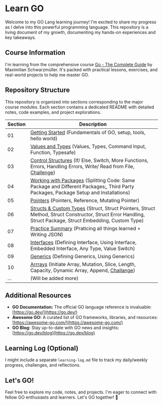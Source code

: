 # Learn GO

Welcome to my GO Lang learning journey! I'm excited to share my progress as I delve into this powerful programming language. This repository is a living document of my growth, documenting my hands-on experiences and key takeaways.

## Course Information

I'm learning from the comprehensive course [Go - The Complete Guide](https://www.udemy.com/course/go-the-complete-guide/) by Maximilian Schwarzmüller. It's packed with practical lessons, exercises, and real-world projects to help me master GO.

## Repository Structure

This repository is organized into sections corresponding to the major course modules. Each section contains a dedicated README with detailed notes, code examples, and project explorations.

| Section | Description                                                                                                  |
| ------ | ------------------------------------------------------------------------------------------------------------ |
| 01     | [Getting Started](./01-getting-started) (Fundamentals of GO, setup, tools, hello world)                           |
| 02     | [Values and Types](./02-values-and-types/) (Values, Types, Command Input, Function, Typesafe) |
| 03     | [Control Structures](./03-control-structures/) (If/ Else, Switch, More Functions, Errors, Handling Errors, Write/ Read from File, [Challenge](./03-control-structures/challange-profit-calculator/app.go)) |
| 04     | [Working with Packages](./04-working-with-packages/) (Splitting Code: Same Package and Different Packages;, Third Party Packages, Package Setup and Installations) |
| 05     | [Pointers](./05-pointers/) (Pointers, Reference, Mutating Pointer) |
| 06     | [Structs & Custom Types](./06-structs-and-custom-types/) (Struct, Struct Pointers, Struct Method, Struct Constructor, Struct Error Handling, Struct Package, Struct Embedding, Custom Type) |
| 07     | [Practice Summary](./07-pratice-summary/) (Praticing all things learned + Writing JSON) |
| 08     | [Interfaces](./08-interfaces/) (Defining Interface, Using Interface, Embedded Interface, Any Type, Value Switch)|
| 09     | [Generics](./09-generic/) (Defining Generics, Using Generics) |
| 10     | [Arrrays](./10-arrays/) (Initiate Array, Mutation, Slice, Length, Capacity, Dynamic Array, Append, [Challange](./10-arrays/excercise/)) |
| ...     | (Will be added more) |

## Additional Resources

* **GO Documentation:** The official GO language reference is invaluable: [https://go.dev/](https://go.dev/)
* **Awesome GO:** A curated list of GO frameworks, libraries, and resources: [https://awesome-go.com/](https://awesome-go.com/)
* **GO Blog:** Stay up-to-date with GO news and insights: [https://go.dev/blog](https://go.dev/blog)

## Learning Log (Optional)

I might include a separate `learning-log.md` file to track my daily/weekly progress, challenges, and reflections.

## Let's GO!

Feel free to explore my code, notes, and projects.  I'm eager to connect with fellow GO enthusiasts and learners. Let's GO together! 🚀
